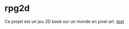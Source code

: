 # rpg2d
Ce projet est un jeu 2D basé sur un monde en pixel art.
[test](https://patobeur.github.io/rpg2d/)